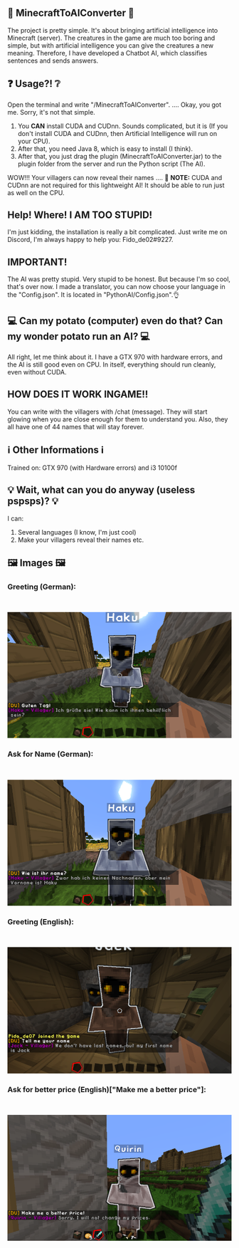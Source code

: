 <h2>🤖 MinecraftToAIConverter 🤖</h2>
  The project is pretty simple. It's about bringing artificial intelligence into Minecraft (server). The creatures in the game are much too boring and simple, but with artificial intelligence you can give the creatures a new meaning. Therefore, I have developed a Chatbot AI, which classifies sentences and sends answers.

<h2>❓ Usage?! ❔</h2>
  Open the terminal and write "/MinecraftToAIConverter".
  .... Okay, you got me. Sorry, it's not that simple.
  
1. You **CAN** install CUDA and CUDnn. Sounds complicated, but it is (If you don't install CUDA and CUDnn, then Artificial Intelligence will run on your CPU).
2. After that, you need Java 8, which is easy to install (I think).
3. After that, you just drag the plugin (MinecraftToAIConverter.jar) to the plugin folder from the server and run the Python script (The AI).

WOW!!! Your villagers can now reveal their names .... 👏 
<strong>NOTE:</strong> CUDA and CUDnn are not required for this lightweight AI! It should be able to run just as well on the CPU.

<h2>Help! Where! I AM TOO STUPID!</h2>
  I'm just kidding, the installation is really a bit complicated. Just write me on Discord, I'm always happy to help you: Fido_de02#9227.

<h2><strong>IMPORTANT!</strong></h2>
  The AI was pretty stupid. Very stupid to be honest. But because I'm so cool, that's over now. I made a translator, you can now choose your language in the "Config.json". It is located in "PythonAI/Config.json".👌

<h2>💻 Can my potato (computer) even do that? Can my wonder potato run an AI? 💻</h2>
  All right, let me think about it. I have a GTX 970 with hardware errors, and the AI is still good even on CPU. In itself, everything should run cleanly, even without CUDA.

<h2>HOW DOES IT WORK INGAME!!</h2>
  You can write with the villagers with /chat (message). They will start glowing when you are close enough for them to understand you. Also, they all have one of 44 names that will stay forever.

<h2>ℹ️ Other Informations ℹ️ </h2>
  Trained on: GTX 970 (with Hardware errors) and i3 10100f
<h2>💡 Wait, what can you do anyway (useless pspsps)? 💡</h2>
  I can:</br>
  
1. Several languages (I know, I'm just cool)
2. Make your villagers reveal their names etc.
<h2>🖼️ Images 🖼️</h2>
<h3>Greeting (German):</h3> <br />

![alt text](https://raw.githubusercontent.com/Fidode07/MinecraftToAIConverter/main/IMAGES/greeting.png)

<h3>Ask for Name (German):</h3> <br />

![alt text](https://raw.githubusercontent.com/Fidode07/MinecraftToAIConverter/main/IMAGES/name.png)

<h3>Greeting (English):</h3> </br>

![alt text](https://raw.githubusercontent.com/Fidode07/MinecraftToAIConverter/main/IMAGES/2022-05-13_16.25.15.png)

<h3>Ask for better price (English)["Make me a better price"]:</h3></br>

![alt text](https://raw.githubusercontent.com/Fidode07/MinecraftToAIConverter/main/IMAGES/2022-05-13_17.04.08.png)

